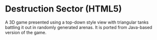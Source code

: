 # Destruction Sector (HTML5)
A 3D game presented using a top-down style view with triangular tanks battling it out in randomly generated arenas. It is ported from Java-based version of the game.
